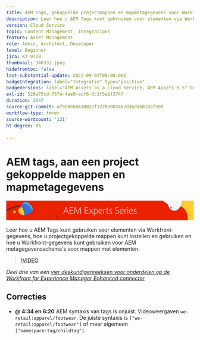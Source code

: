 ```yaml
---
title: AEM Tags, gekoppelde projectmappen en mapmetagegevens voor Workfront for AEM verbeterde connector
description: Leer hoe u AEM Tags kunt gebruiken voor elementen via Workfront-gegevens, hoe u met aan een project gekoppelde mappen en Workfront-gegevens AEM voor metagegevensschema's voor mappen met elementen.
version: Cloud Service
topic: Content Management, Integrations
feature: Asset Management
role: Admin, Architect, Developer
level: Beginner
jira: KT-9720
thumbnail: 340333.jpeg
hidefromtoc: false
last-substantial-update: 2022-09-02T00:00:00Z
badgeIntegration: label="Integratie" type="positive"
badgeVersions: label="AEM Assets as a Cloud Service, AEM Assets 6.5" before-title="false"
exl-id: 520a75cd-757a-4ae9-acf6-3c1f5e1f3747
duration: 2647
source-git-commit: af928e60410022f12207082467d3bd9b818af59d
workflow-type: tm+mt
source-wordcount: '121'
ht-degree: 0%

---
```


# AEM tags, aan een project gekoppelde mappen en mapmetagegevens

![AEM Deskundigenreeks](./assets/banner.png)

Leer hoe u AEM Tags kunt gebruiken voor elementen via Workfront-gegevens, hoe u projectgekoppelde mappen kunt instellen en gebruiken en hoe u Workfront-gegevens kunt gebruiken voor AEM metagegevensschema&#39;s voor mappen met elementen.

>[!VIDEO](https://video.tv.adobe.com/v/340333?quality=12&learn=on)

_Deel drie van een [vier deskundigenreeksen voor onderdelen op de Workfront for Experience Manager Enhanced connector](./overview.md)_

## Correcties

+ __@ 4:34 en 6:20__ AEM syntaxis van tags is onjuist. Videoweergaven `we-retail:apparel/footwear`. De juiste syntaxis is `["we-retail:apparel/footwear"]` of meer algemeen `["namespace:tag/childtag"]`.
